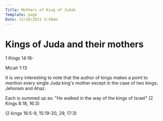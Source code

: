 ```yaml
---
Title: Mothers of King of Judah
Template: page
Date: 12/10/2022 4:40am
---
```




# Kings of Juda and their mothers

1 Kings 14:16- 

Micah 1:13 



It is very interesting to note that the author of kings makes a point to mention every single Juda king's mother except in the case of two kings; Jehoram and Ahaz. 

Each is summed up as: "He walked in the way of the kings of Israel" (2 Kings 8:18, 16:3)



(2 kings 16:5-9, 15:19-20, 29, 17:3)

